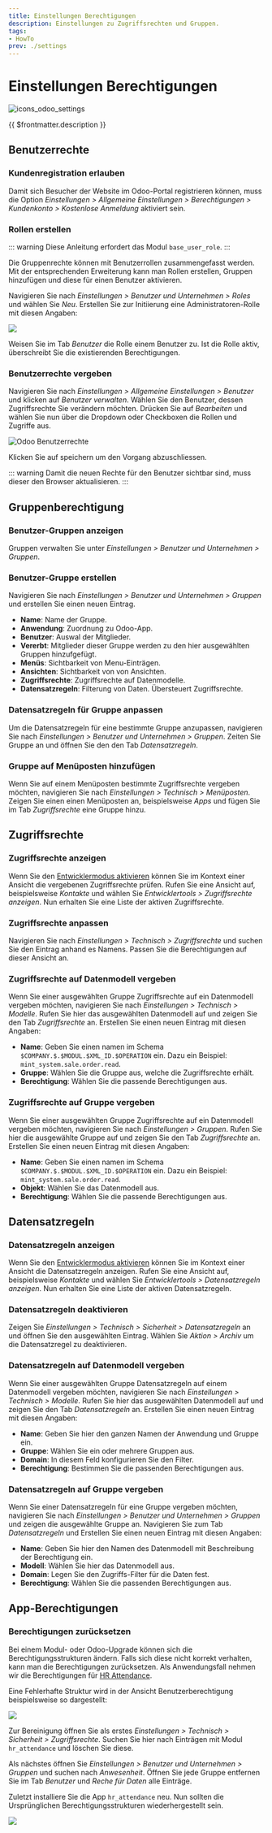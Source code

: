 ```yaml
---
title: Einstellungen Berechtigungen
description: Einstellungen zu Zugriffsrechten und Gruppen.
tags:
- HowTo
prev: ./settings
---
```

# Einstellungen Berechtigungen
![icons_odoo_settings](attachments/icons_odoo_settings.png)

{{ $frontmatter.description }}

## Benutzerrechte

### Kundenregistration erlauben

Damit sich Besucher der Website im Odoo-Portal registrieren können, muss die Option *Einstellungen > Allgemeine Einstellungen > Berechtigungen > Kundenkonto > Kostenlose Anmeldung* aktiviert sein.

### Rollen erstellen

::: warning
Diese Anleitung erfordert das Modul `base_user_role`.
:::

Die Gruppenrechte können mit Benutzerrollen zusammengefasst werden. Mit der entsprechenden Erweiterung kann man Rollen erstellen, Gruppen hinzufügen und diese für einen Benutzer aktivieren.

Navigieren Sie nach *Einstellungen > Benutzer und Unternehmen > Roles* und wählen Sie *Neu*. Erstellen Sie zur Initiierung eine Administratoren-Rolle mit diesen Angaben:

![](attachments/Odoo%20Einstellungen%20Benutzerrolle%20Administrator.png)

Weisen Sie im Tab *Benutzer* die Rolle einem Benutzer zu. Ist die Rolle aktiv, überschreibt Sie die existierenden Berechtigungen.

### Benutzerrechte vergeben

Navigieren Sie nach *Einstellungen > Allgemeine Einstellungen > Benutzer* und klicken auf *Benutzer verwalten*. Wählen Sie den Benutzer, dessen Zugriffsrechte Sie verändern möchten. Drücken Sie auf *Bearbeiten* und wählen Sie nun über die Dropdown oder Checkboxen die Rollen und Zugriffe aus.

![Odoo Benutzerrechte](attachments/Einstellungen%20Benutzerrechte.png)

Klicken Sie auf speichern um den Vorgang abzuschliessen.

::: warning
Damit die neuen Rechte für den Benutzer sichtbar sind, muss dieser den Browser aktualisieren.
:::

## Gruppenberechtigung

### Benutzer-Gruppen anzeigen

Gruppen verwalten Sie unter *Einstellungen > Benutzer und Unternehmen > Gruppen*.

### Benutzer-Gruppe erstellen

Navigieren Sie nach *Einstellungen > Benutzer und Unternehmen > Gruppen* und erstellen Sie einen neuen Eintrag.

* **Name**: Name der Gruppe.
* **Anwendung**: Zuordnung zu Odoo-App.
* **Benutzer**: Auswal der Mitglieder.
* **Vererbt**: Mitglieder dieser Gruppe werden zu den hier ausgewählten Gruppen hinzufgefügt.
* **Menüs**: Sichtbarkeit von Menu-Einträgen.
* **Ansichten**: Sichtbarkeit von von Ansichten.
* **Zugriffsrechte**: Zugriffsrechte auf Datenmodelle.
* **Datensatzregeln**: Filterung von Daten. Übersteuert Zugriffsrechte.

### Datensatzregeln für Gruppe anpassen

Um die Datensatzregeln für eine bestimmte Gruppe anzupassen, navigieren Sie nach *Einstellungen > Benutzer und Unternehmen > Gruppen*. Zeiten Sie Gruppe an und öffnen Sie den den Tab *Datensatzregeln*.

### Gruppe auf Menüposten hinzufügen

Wenn Sie auf einem Menüposten bestimmte Zugriffsrechte vergeben möchten, navigieren Sie nach *Einstellungen > Technisch > Menüposten*. Zeigen Sie einen einen Menüposten an, beispielsweise *Apps* und fügen Sie im Tab *Zugriffsrechte* eine Gruppe hinzu.

## Zugriffsrechte

### Zugriffsrechte anzeigen

Wenn Sie den [Entwicklermodus aktivieren](Settings.md#Entwicklermodus%20aktivieren) können Sie im Kontext einer Ansicht die vergebenen Zugriffsrechte prüfen. Rufen Sie eine Ansicht auf, beispielsweise *Kontakte* und wählen Sie *Entwicklertools > Zugriffsrechte anzeigen*. Nun erhalten Sie eine Liste der aktiven Zugriffsrechte.

### Zugriffsrechte anpassen

Navigieren Sie nach *Einstellungen > Technisch > Zugriffsrechte* und suchen Sie den Eintrag anhand es Namens. Passen Sie die Berechtigungen auf dieser Ansicht an.

### Zugriffsrechte auf Datenmodell vergeben

Wenn Sie einer ausgewählten Gruppe Zugriffsrechte auf ein Datenmodell vergeben möchten, navigieren Sie nach *Einstellungen > Technisch > Modelle*. Rufen Sie hier das ausgewählten Datenmodell auf und zeigen Sie den Tab *Zugriffsrechte* an. Erstellen Sie einen neuen Eintrag mit diesen Angaben:

* **Name**: Geben Sie einen namen im Schema `$COMPANY.$.$MODUL.$XML_ID.$OPERATION` ein. Dazu ein Beispiel: `mint_system.sale.order.read`.
* **Gruppe**: Wählen Sie die Gruppe aus, welche die Zugriffsrechte erhält.
* **Berechtigung**: Wählen Sie die passende Berechtigungen aus.

### Zugriffsrechte auf Gruppe vergeben

Wenn Sie einer ausgewählten Gruppe Zugriffsrechte auf ein Datenmodell vergeben möchten, navigieren Sie nach *Einstellungen > Gruppen*. Rufen Sie hier die ausgewählte Gruppe auf und zeigen Sie den Tab *Zugriffsrechte* an. Erstellen Sie einen neuen Eintrag mit diesen Angaben:

* **Name**: Geben Sie einen namen im Schema `$COMPANY.$.$MODUL.$XML_ID.$OPERATION` ein. Dazu ein Beispiel: `mint_system.sale.order.read`.
* **Objekt**: Wählen Sie das Datenmodell aus.
* **Berechtigung**: Wählen Sie die passende Berechtigungen aus.

## Datensatzregeln

### Datensatzregeln anzeigen

Wenn Sie den [Entwicklermodus aktivieren](Settings.md#Entwicklermodus%20aktivieren) können Sie im Kontext einer Ansicht die Datensatzregeln anzeigen. Rufen Sie eine Ansicht auf, beispielsweise *Kontakte* und wählen Sie *Entwicklertools > Datensatzregeln anzeigen*. Nun erhalten Sie eine Liste der aktiven Datensatzregeln.

### Datensatzregeln deaktivieren

Zeigen Sie *Einstellungen > Technisch > Sicherheit > Datensatzregeln* an und öffnen Sie den ausgewählten Eintrag. Wählen Sie *Aktion > Archiv* um die Datensatzregel zu deaktivieren.

### Datensatzregeln auf Datenmodell vergeben

Wenn Sie einer ausgewählten Gruppe Datensatzregeln auf einem Datenmodell vergeben möchten, navigieren Sie nach *Einstellungen > Technisch > Modelle*. Rufen Sie hier das ausgewählten Datenmodell auf und zeigen Sie den Tab *Datensatzregeln* an. Erstellen Sie einen neuen Eintrag mit diesen Angaben:

* **Name**: Geben Sie hier den ganzen Namen der Anwendung und Gruppe ein.
* **Gruppe**: Wählen Sie ein oder mehrere Gruppen aus.
* **Domain**: In diesem Feld konfigurieren Sie den Filter.
* **Berechtigung**: Bestimmen Sie die passenden Berechtigungen aus.

### Datensatzregeln auf Gruppe vergeben

Wenn Sie einer Datensatzregeln für eine Gruppe vergeben möchten, navigieren Sie nach *Einstellungen > Benutzer und Unternehmen > Gruppen* und zeigen die ausgewählte Gruppe an. Navigieren Sie zum Tab *Datensatzregeln* und Erstellen Sie einen neuen Eintrag mit diesen Angaben:

* **Name**: Geben Sie hier den Namen des Datenmodell mit Beschreibung der Berechtigung ein.
* **Modell**: Wählen Sie hier das Datenmodell aus.
* **Domain**: Legen Sie den Zugriffs-Filter für die Daten fest.
* **Berechtigung**: Wählen Sie die passenden Berechtigungen aus.

## App-Berechtigungen

### Berechtigungen zurücksetzen

Bei einem Modul- oder Odoo-Upgrade können sich die Berechtigungsstrukturen ändern. Falls sich diese nicht korrekt verhalten, kann man die Berechtigungen zurücksetzen. Als Anwendungsfall nehmen wir die Berechtigungen für [HR Attendance](HR%20Attendance.md).

Eine Fehlerhafte Struktur wird in der Ansicht Benutzerberechtigung beispielsweise so dargestellt:

![](attachments/Einstellungen%20fehlerhafte%20Berechtigungsstruktur.png)

Zur Bereinigung öffnen Sie als erstes *Einstellungen > Technisch > Sicherheit > Zugriffsrechte*. Suchen Sie hier nach Einträgen mit Modul `hr_attendance` und löschen Sie diese.

Als nächstes öffnen Sie *Einstellungen > Benutzer und Unternehmen > Gruppen* und  suchen nach *Anwesenheit*. Öffnen Sie jede Gruppe  entfernen Sie im Tab *Benutzer* und *Reche für Daten* alle Einträge.

Zuletzt installiere Sie die App `hr_attendance` neu. Nun sollten die Ursprünglichen Berechtigungsstrukturen wiederhergestellt sein.

![](attachments/Einstellungen%20Berechtigungen%20korrigiert.png)